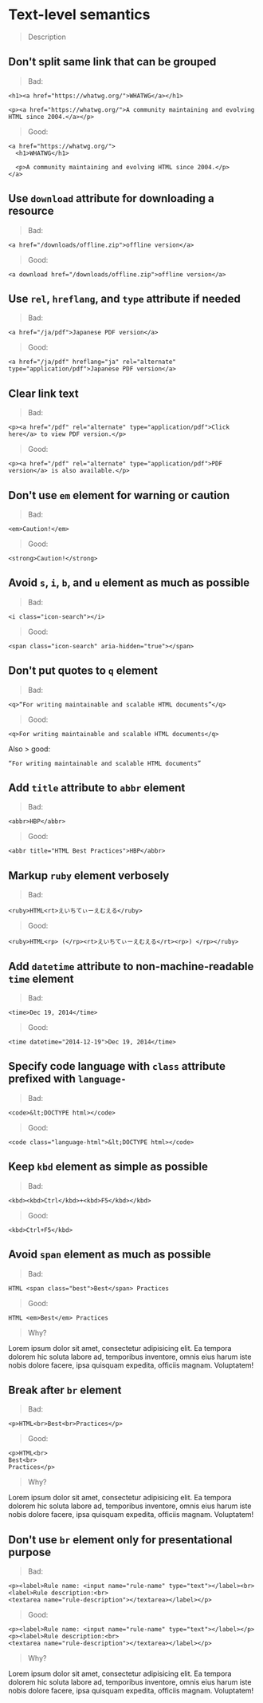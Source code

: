 # Text-level semantics

> Description

## Don't split same link that can be grouped

> Bad:

    <h1><a href="https://whatwg.org/">WHATWG</a></h1>
    
    <p><a href="https://whatwg.org/">A community maintaining and evolving HTML since 2004.</a></p>

> Good:

    <a href="https://whatwg.org/">
      <h1>WHATWG</h1>
    
      <p>A community maintaining and evolving HTML since 2004.</p>
    </a>


## Use `download` attribute for downloading a resource

> Bad:

    <a href="/downloads/offline.zip">offline version</a>

> Good:

    <a download href="/downloads/offline.zip">offline version</a>


## Use `rel`, `hreflang`, and `type` attribute if needed

> Bad:

    <a href="/ja/pdf">Japanese PDF version</a>

> Good:

    <a href="/ja/pdf" hreflang="ja" rel="alternate" type="application/pdf">Japanese PDF version</a>


## Clear link text

> Bad:

    <p><a href="/pdf" rel="alternate" type="application/pdf">Click here</a> to view PDF version.</p>

> Good:

    <p><a href="/pdf" rel="alternate" type="application/pdf">PDF version</a> is also available.</p>


## Don't use `em` element for warning or caution

> Bad:

    <em>Caution!</em>

> Good:

    <strong>Caution!</strong>


## Avoid `s`, `i`, `b`, and `u` element as much as possible

> Bad:

    <i class="icon-search"></i>

> Good:

    <span class="icon-search" aria-hidden="true"></span>


## Don't put quotes to `q` element

> Bad:

    <q>“For writing maintainable and scalable HTML documents”</q>

> Good:

    <q>For writing maintainable and scalable HTML documents</q>

Also > good:

    “For writing maintainable and scalable HTML documents”


## Add `title` attribute to `abbr` element

> Bad:

    <abbr>HBP</abbr>

> Good:

    <abbr title="HTML Best Practices">HBP</abbr>


## Markup `ruby` element verbosely

> Bad:

    <ruby>HTML<rt>えいちてぃーえむえる</ruby>

> Good:

    <ruby>HTML<rp> (</rp><rt>えいちてぃーえむえる</rt><rp>) </rp></ruby>


## Add `datetime` attribute to non-machine-readable `time` element

> Bad:

    <time>Dec 19, 2014</time>

> Good:

    <time datetime="2014-12-19">Dec 19, 2014</time>


## Specify code language with `class` attribute prefixed with `language-`

> Bad:

    <code>&lt;DOCTYPE html></code>

> Good:

    <code class="language-html">&lt;DOCTYPE html></code>


## Keep `kbd` element as simple as possible

> Bad:

    <kbd><kbd>Ctrl</kbd>+<kbd>F5</kbd></kbd>

> Good:

    <kbd>Ctrl+F5</kbd>


## Avoid `span` element as much as possible

> Bad:

    HTML <span class="best">Best</span> Practices

> Good:

    HTML <em>Best</em> Practices

> Why?

Lorem ipsum dolor sit amet, consectetur adipisicing elit. Ea tempora dolorem hic soluta labore ad, temporibus inventore, omnis eius harum iste nobis dolore facere, ipsa quisquam expedita, officiis magnam. Voluptatem!

## Break after `br` element

> Bad:

    <p>HTML<br>Best<br>Practices</p>

> Good:

    <p>HTML<br>
    Best<br>
    Practices</p>

> Why?

Lorem ipsum dolor sit amet, consectetur adipisicing elit. Ea tempora dolorem hic soluta labore ad, temporibus inventore, omnis eius harum iste nobis dolore facere, ipsa quisquam expedita, officiis magnam. Voluptatem!

## Don't use `br` element only for presentational purpose

> Bad:

    <p><label>Rule name: <input name="rule-name" type="text"></label><br>
    <label>Rule description:<br>
    <textarea name="rule-description"></textarea></label></p>

> Good:

    <p><label>Rule name: <input name="rule-name" type="text"></label></p>
    <p><label>Rule description:<br>
    <textarea name="rule-description"></textarea></label></p>

> Why?

Lorem ipsum dolor sit amet, consectetur adipisicing elit. Ea tempora dolorem hic soluta labore ad, temporibus inventore, omnis eius harum iste nobis dolore facere, ipsa quisquam expedita, officiis magnam. Voluptatem!